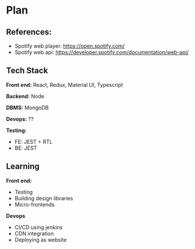# Plan

## References: 

- Spotify web player: https://open.spotify.com/
- Spotify web api: https://developer.spotify.com/documentation/web-api/

## Tech Stack

**Front end:**
React, Redux, Material UI, Typescript

**Backend:**
Node

**DBMS:**
MongoDB

**Devops:**
??

**Testing:**
- FE: JEST + RTL
- BE: JEST


## Learning

**Front end:**

- Testing
- Building design libraries
- Micro-frontends

**Devops**

- CI/CD using jenkins
- CDN integration
- Deploying as website
